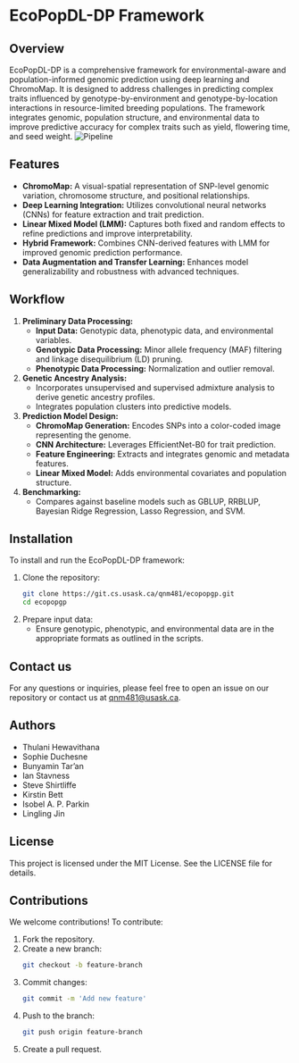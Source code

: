 # EcoPopDL-DP Framework

## Overview
EcoPopDL-DP is a comprehensive framework for environmental-aware and population-informed genomic prediction using deep learning and ChromoMap. It is designed to address challenges in predicting complex traits influenced by genotype-by-environment and genotype-by-location interactions in resource-limited breeding populations. The framework integrates genomic, population structure, and environmental data to improve predictive accuracy for complex traits such as yield, flowering time, and seed weight.
![Pipeline](Figures/EcoPopGp_1_.png)

## Features
- **ChromoMap:** A visual-spatial representation of SNP-level genomic variation, chromosome structure, and positional relationships.
- **Deep Learning Integration:** Utilizes convolutional neural networks (CNNs) for feature extraction and trait prediction.
- **Linear Mixed Model (LMM):** Captures both fixed and random effects to refine predictions and improve interpretability.
- **Hybrid Framework:** Combines CNN-derived features with LMM for improved genomic prediction performance.
- **Data Augmentation and Transfer Learning:** Enhances model generalizability and robustness with advanced techniques.

## Workflow
1. **Preliminary Data Processing:**
    - **Input Data:** Genotypic data, phenotypic data, and environmental variables.
    - **Genotypic Data Processing:** Minor allele frequency (MAF) filtering and linkage disequilibrium (LD) pruning.
    - **Phenotypic Data Processing:** Normalization and outlier removal.
2. **Genetic Ancestry Analysis:**
    - Incorporates unsupervised and supervised admixture analysis to derive genetic ancestry profiles.
    - Integrates population clusters into predictive models.
3. **Prediction Model Design:**
    - **ChromoMap Generation:** Encodes SNPs into a color-coded image representing the genome.
    - **CNN Architecture:** Leverages EfficientNet-B0 for trait prediction.
    - **Feature Engineering:** Extracts and integrates genomic and metadata features.
    - **Linear Mixed Model:** Adds environmental covariates and population structure.
4. **Benchmarking:**
    - Compares against baseline models such as GBLUP, RRBLUP, Bayesian Ridge Regression, Lasso Regression, and SVM.

## Installation
To install and run the EcoPopDL-DP framework:

1. Clone the repository:
   ```bash
   git clone https://git.cs.usask.ca/qnm481/ecopopgp.git
   cd ecopopgp
   ```
2. Prepare input data:
   - Ensure genotypic, phenotypic, and environmental data are in the appropriate formats as outlined in the scripts.

## Contact us
For any questions or inquiries, please feel free to open an issue on our repository or contact us at qnm481@usask.ca.

## Authors
- Thulani Hewavithana
- Sophie Duchesne
- Bunyamin Tar’an
- Ian Stavness
- Steve Shirtliffe
- Kirstin Bett
- Isobel A. P. Parkin
- Lingling Jin

## License
This project is licensed under the MIT License. See the LICENSE file for details.

## Contributions
We welcome contributions! To contribute:
1. Fork the repository.
2. Create a new branch:
   ```bash
   git checkout -b feature-branch
   ```
3. Commit changes:
   ```bash
   git commit -m 'Add new feature'
   ```
4. Push to the branch:
   ```bash
   git push origin feature-branch
   ```
5. Create a pull request.
